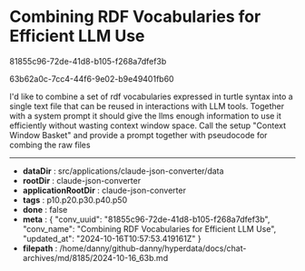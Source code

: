 # Combining RDF Vocabularies for Efficient LLM Use

81855c96-72de-41d8-b105-f268a7dfef3b

63b62a0c-7cc4-44f6-9e02-b9e49401fb60

I'd like to combine a set of rdf vocabularies expressed in turtle syntax into a single text file that can be reused in interactions with LLM tools. Together with a system prompt it should give the llms enough information to use it efficiently without wasting context window space. Call the setup "Context Window Basket" and provide a prompt together with pseudocode for combing the raw files

---

* **dataDir** : src/applications/claude-json-converter/data
* **rootDir** : claude-json-converter
* **applicationRootDir** : claude-json-converter
* **tags** : p10.p20.p30.p40.p50
* **done** : false
* **meta** : {
  "conv_uuid": "81855c96-72de-41d8-b105-f268a7dfef3b",
  "conv_name": "Combining RDF Vocabularies for Efficient LLM Use",
  "updated_at": "2024-10-16T10:57:53.419161Z"
}
* **filepath** : /home/danny/github-danny/hyperdata/docs/chat-archives/md/8185/2024-10-16_63b.md